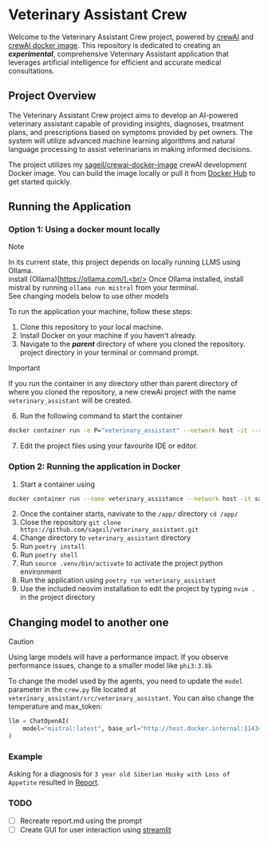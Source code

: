 # Veterinary Assistant Crew

Welcome to the Veterinary Assistant Crew project, powered by [crewAI](https://crewai.com) and [crewAI docker image](https://github.com/sageil/crewai-docker-image). This repository is dedicated to creating an ***experimental***, comprehensive Veterinary Assistant application that leverages artificial intelligence for efficient and accurate medical consultations.

## Project Overview
The Veterinary Assistant Crew project aims to develop an AI-powered veterinary assistant capable of providing insights, diagnoses, treatment plans, and prescriptions based on symptoms provided by pet owners. The system will utilize advanced machine learning algorithms and natural language processing to assist veterinarians in making informed decisions.

The project utilizes my [sageil/crewai-docker-image](https://github.com/sageil/crewai-docker-image) crewAI development Docker image. You can build the image locally or pull it from [Docker Hub](https://hub.docker.com/r/sageil/crewai/tags) to get started quickly.

## Running the Application

### Option 1: Using a docker mount locally 

> [!NOTE]  
> In its current state, this project depends on locally running LLMS using Ollama.<br/>
> install (Ollama)[https://ollama.com/].<br/>
> Once Ollama installed, install mistral by running `ollama run mistral` from your terminal.<br/>
> See changing models below to use other models<br/>

To run the application your machine, follow these steps:
1. Clone this repository to your local machine.
2. Install Docker on your machine if you haven't already.
5. Navigate to the ***parent*** directory of where you cloned the repository. project directory in your terminal or command prompt.

> [!IMPORTANT]  
> If you run the container in any directory other than parent directory of where you cloned the repository, a new crewAi project with the name `veterinary_assistant` will be created.

6. Run the following command to start the container
```bash
docker container run -e P="veterinary_assistant" --network host -it --rm --mount type=bind,source="$(pwd)",target=/app sageil/crewai:latest bash
```
7. Edit the project files using your favourite IDE or editor.
### Option 2: Running the application in Docker

1. Start a container using 
```bash
docker container run --name veterinary_assistance --network host -it sageil/crewai:latest bash
```
2. Once the container starts, navivate to the `/app/` directory `cd /app/` 
3. Close the repository `git clone https://github.com/sageil/veterinary_assistant.git`
4. Change directory to `veterinary_assistant` directory 
5. Run `poetry install`
6. Run `poetry shell`
7. Run `source .venv/bin/activate` to activate the project python environment
8. Run the application using `poetry run veterinary_assistant`
9. Use the included neovim installation to edit the project by typing `nvim .` in the project directory

## Changing model to another one

> [!CAUTION]
> Using large models will have a performance impact.
> If you observe performance issues, change to a smaller model like `phi3:3.8b`

To change the model used by the agents, you need to update the `model` parameter in the `crew.py` file located at `veterinary_assistant/src/veterinary_assistant`. You can also change the temperature and max_token:
```python
llm = ChatOpenAI(
    model="mistral:latest", base_url="http://host.docker.internal:11434/v1", temperature= 0.7, max_tokens=2048
)
```
### Example 
Asking for a diagnosis for `3 year old Siberian Husky with Loss of Appetite` resulted in 
[Report](https://github.com/sageil/veterinary_assistant/blob/main/reports/148ab302-2c95-4988-b053-f667be975602.md).
### TODO
- [ ] Recreate report.md using the prompt
- [ ] Create GUI for user interaction using [streamlit](https://streamlit.io/)